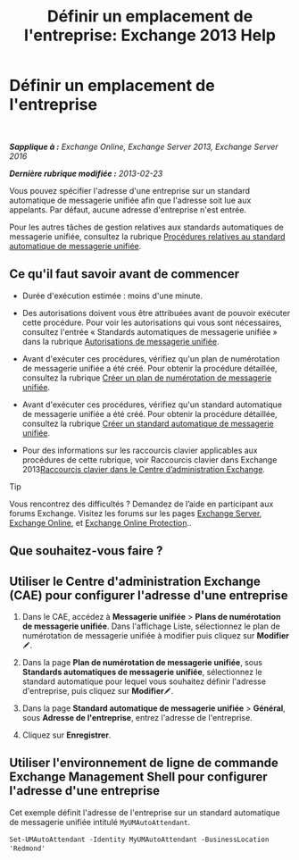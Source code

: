 ﻿---
title: "Définir un emplacement de l'entreprise: Exchange 2013 Help"
TOCTitle: Définir un emplacement de l'entreprise
ms:assetid: 19bbc20d-d11e-4e75-9bb4-c5d85cf17fc5
ms:mtpsurl: https://technet.microsoft.com/fr-fr/library/Ee423540(v=EXCHG.150)
ms:contentKeyID: 52057040
ms.date: 05/23/2018
mtps_version: v=EXCHG.150
ms.translationtype: MT
---

# Définir un emplacement de l'entreprise

 

_**Sapplique à :** Exchange Online, Exchange Server 2013, Exchange Server 2016_

_**Dernière rubrique modifiée :** 2013-02-23_

Vous pouvez spécifier l'adresse d'une entreprise sur un standard automatique de messagerie unifiée afin que l'adresse soit lue aux appelants. Par défaut, aucune adresse d'entreprise n'est entrée.

Pour les autres tâches de gestion relatives aux standards automatiques de messagerie unifiée, consultez la rubrique [Procédures relatives au standard automatique de messagerie unifiée](um-auto-attendant-procedures-exchange-2013-help.md).

## Ce qu'il faut savoir avant de commencer

  - Durée d'exécution estimée : moins d'une minute.

  - Des autorisations doivent vous être attribuées avant de pouvoir exécuter cette procédure. Pour voir les autorisations qui vous sont nécessaires, consultez l'entrée « Standards automatiques de messagerie unifiée » dans la rubrique [Autorisations de messagerie unifiée](unified-messaging-permissions-exchange-2013-help.md).

  - Avant d'exécuter ces procédures, vérifiez qu'un plan de numérotation de messagerie unifiée a été créé. Pour obtenir la procédure détaillée, consultez la rubrique [Créer un plan de numérotation de messagerie unifiée](create-a-um-dial-plan-exchange-2013-help.md).

  - Avant d'exécuter ces procédures, vérifiez qu'un standard automatique de messagerie unifiée a été créé. Pour obtenir la procédure détaillée, consultez la rubrique [Créer un standard automatique de messagerie unifiée](create-a-um-auto-attendant-exchange-2013-help.md).

  - Pour des informations sur les raccourcis clavier applicables aux procédures de cette rubrique, voir Raccourcis clavier dans Exchange 2013[Raccourcis clavier dans le Centre d’administration Exchange](keyboard-shortcuts-in-the-exchange-admin-center-exchange-online-protection-help.md).

> [!TIP]
> Vous rencontrez des difficultés ? Demandez de l’aide en participant aux forums Exchange. Visitez les forums sur les pages <a href="https://go.microsoft.com/fwlink/p/?linkid=60612">Exchange Server</a>, <a href="https://go.microsoft.com/fwlink/p/?linkid=267542">Exchange Online</a>, et <a href="https://go.microsoft.com/fwlink/p/?linkid=285351">Exchange Online Protection</a>..


## Que souhaitez-vous faire ?

## Utiliser le Centre d'administration Exchange (CAE) pour configurer l'adresse d'une entreprise

1.  Dans le CAE, accédez à **Messagerie unifiée** \> **Plans de numérotation de messagerie unifiée**. Dans l'affichage Liste, sélectionnez le plan de numérotation de messagerie unifiée à modifier puis cliquez sur **Modifier**![Icône Modifier](images/Bb124582.6f53ccb2-1f13-4c02-bea0-30690e6ea71d(EXCHG.150).gif "Icône Modifier").

2.  Dans la page **Plan de numérotation de messagerie unifiée**, sous **Standards automatiques de messagerie unifiée**, sélectionnez le standard automatique pour lequel vous souhaitez définir l'adresse d'entreprise, puis cliquez sur **Modifier**![Icône Modifier](images/Bb124582.6f53ccb2-1f13-4c02-bea0-30690e6ea71d(EXCHG.150).gif "Icône Modifier").

3.  Dans la page **Standard automatique de messagerie unifiée** \> **Général**, sous **Adresse de l'entreprise**, entrez l'adresse de l'entreprise.

4.  Cliquez sur **Enregistrer**.

## Utiliser l'environnement de ligne de commande Exchange Management Shell pour configurer l'adresse d'une entreprise

Cet exemple définit l'adresse de l'entreprise sur un standard automatique de messagerie unifiée intitulé `MyUMAutoAttendant`.

    Set-UMAutoAttendant -Identity MyUMAutoAttendant -BusinessLocation 'Redmond'

